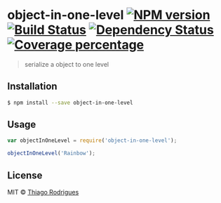 # object-in-one-level [![NPM version][npm-image]][npm-url] [![Build Status][travis-image]][travis-url] [![Dependency Status][daviddm-image]][daviddm-url] [![Coverage percentage][coveralls-image]][coveralls-url]
> serialize a object to one level

## Installation

```sh
$ npm install --save object-in-one-level
```

## Usage

```js
var objectInOneLevel = require('object-in-one-level');

objectInOneLevel('Rainbow');
```
## License

MIT © [Thiago Rodrigues](http://trsweb.com.br)


[npm-image]: https://badge.fury.io/js/object-in-one-level.svg
[npm-url]: https://npmjs.org/package/object-in-one-level
[travis-image]: https://travis-ci.org/trsouz/object-in-one-level.svg?branch=master
[travis-url]: https://travis-ci.org/trsouz/object-in-one-level
[daviddm-image]: https://david-dm.org/trsouz/object-in-one-level.svg?theme=shields.io
[daviddm-url]: https://david-dm.org/trsouz/object-in-one-level
[coveralls-image]: https://coveralls.io/repos/trsouz/object-in-one-level/badge.svg
[coveralls-url]: https://coveralls.io/r/trsouz/object-in-one-level
